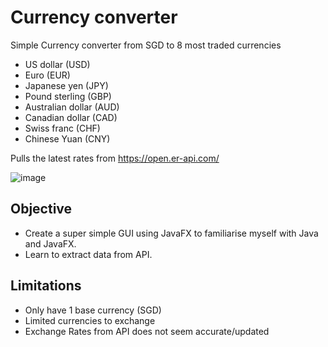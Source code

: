 # Currency converter
Simple Currency converter from SGD to 8 most traded currencies
- US dollar (USD)
- Euro (EUR)
- Japanese yen (JPY)
- Pound sterling (GBP)
- Australian dollar (AUD)
- Canadian dollar (CAD)
- Swiss franc (CHF)
- Chinese Yuan (CNY)

Pulls the latest rates from https://open.er-api.com/

![image](https://github.com/sooyitao/CurrencyExchange/assets/69921796/57bbdf20-74e9-4ed2-b6b2-73e2a528dad0)

## Objective
- Create a super simple GUI using JavaFX to familiarise myself with Java and JavaFX.
- Learn to extract data from API.

## Limitations
- Only have 1 base currency (SGD)
- Limited currencies to exchange
- Exchange Rates from API does not seem accurate/updated
